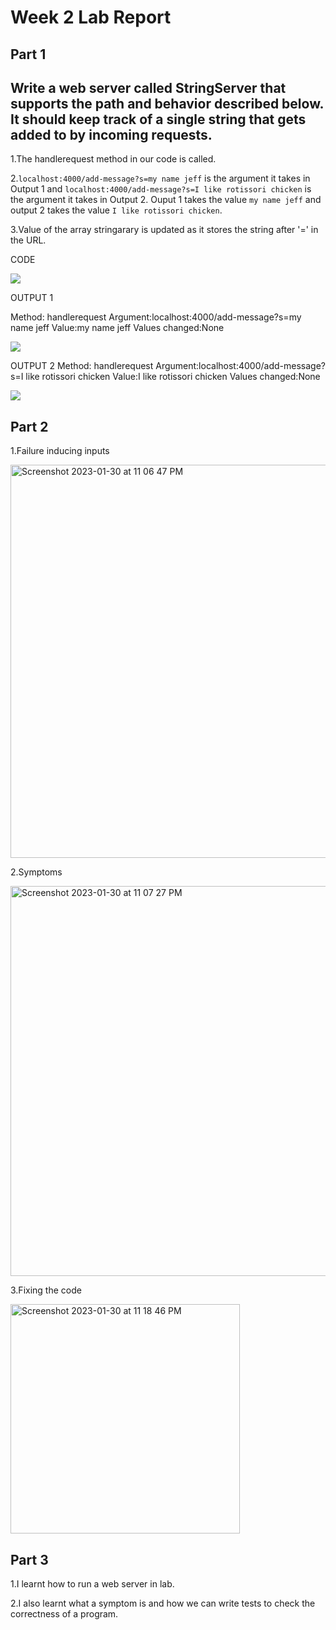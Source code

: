 # Week 2 Lab Report

## Part 1
## Write a web server called StringServer that supports the path and behavior described below. It should keep track of a single string that gets added to by incoming requests.

1.The handlerequest method in our code is called.

2.`localhost:4000/add-message?s=my name jeff` is the argument it takes in Output 1 and `localhost:4000/add-message?s=I like rotissori chicken` is the argument it takes in Output 2.
   Ouput 1 takes the value `my name jeff` and output 2 takes the value `I like rotissori chicken`.

3.Value of the array stringarary is updated as it stores the string after '=' in the URL.

CODE

![](https://user-images.githubusercontent.com/122570270/215683581-2254b764-5dae-438e-b621-c543fa3ace74.jpeg)

OUTPUT 1

Method: handlerequest
Argument:localhost:4000/add-message?s=my name jeff
Value:my name jeff
Values changed:None

![](https://user-images.githubusercontent.com/122570270/215684026-f83a4493-edbc-43af-83eb-267128dc0f95.jpeg)

OUTPUT 2
Method: handlerequest
Argument:localhost:4000/add-message?s=I like rotissori chicken
Value:I like rotissori chicken
Values changed:None

![](https://user-images.githubusercontent.com/122570270/215685036-537c188a-fcb3-4744-8cfa-69921a31d5f0.jpeg)

## Part 2


1.Failure inducing inputs


<img width="629" alt="Screenshot 2023-01-30 at 11 06 47 PM" src="https://user-images.githubusercontent.com/122570270/215690468-3faf9231-2b1f-4d2c-9123-b78d89f02051.png">

2.Symptoms

<img width="624" alt="Screenshot 2023-01-30 at 11 07 27 PM" src="https://user-images.githubusercontent.com/122570270/215690480-90146d08-8e46-4af5-bf1a-109886d8b20a.png">
 
 3.Fixing the code
  
 <img width="367" alt="Screenshot 2023-01-30 at 11 18 46 PM" src="https://user-images.githubusercontent.com/122570270/215692807-0ddddbb7-c8fd-4b5b-ab91-6c4e232b67f8.png">


## Part 3

1.I learnt how to run a web server in lab.

2.I also learnt what a symptom is and how we can write tests to check the correctness of a program.

